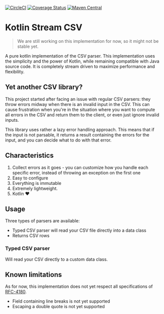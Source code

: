 [![CircleCI](https://circleci.com/gh/pelletier197/kotlin-stream-csv.svg?style=shield)](https://app.circleci.com/pipelines/github/pelletier197/kotlin-stream-csv) [![Coverage Status](https://coveralls.io/repos/github/pelletier197/kotlin-stream-csv/badge.svg)](https://coveralls.io/github/pelletier197/kotlin-stream-csv)  [![Maven Central](https://maven-badges.herokuapp.com/maven-central/io.github.pelletier197/csv-core/badge.svg)](https://maven-badges.herokuapp.com/maven-central/io.github.pelletier197/csv-core)


# Kotlin Stream CSV
> We are still working on this implementation for now, so it might not be stable yet.

A pure kotlin implementation of the CSV parser. This implementation uses the simplicity and the power of Kotlin, while remaining compatible with Java source code. It is completely stream driven to maximize performance and flexibility. 

## Yet another CSV library?
This project started after facing an issue with regular CSV parsers: they throw errors midway when there is an invalid input in the CSV. This can cause frustration when you're in the situation where you want to compute all errors in the CSV and return them to the client, or even just ignore invalid inputs.

This library uses rather a lazy error handling approach. This means that if the input is not parsable, it returns a result containing the errors for the input, and you can decide what to do with that error.
## Characteristics
1. Collect errors as it goes - you can customize how you handle each specific error, instead of throwing an exception on the first one
2. Easy to configure
3. Everything is immutable
4. Extremely lightweight. 
5. Kotlin :heart: 

## Usage 
Three types of parsers are available:
- Typed CSV parser will read your CSV file directly into a data class
- Returns CSV rows
### Typed CSV parser
Will read your CSV directly to a custom data class.


## Known limitations
As for now, this implementation does not yet respect all specifications of [RFC-4180](https://tools.ietf.org/html/rfc4180). 
- Field containing line breaks is not yet supported
- Escaping a double quote is not yet supported 
